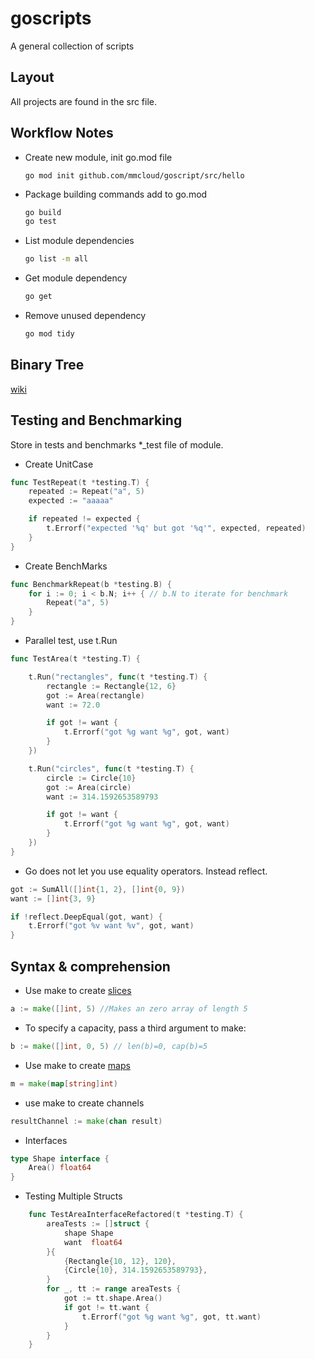 # goscripts

A general collection of scripts

## Layout

All projects are found in the src file.

## Workflow Notes

- Create new module, init go.mod file
    ```
    go mod init github.com/mmcloud/goscript/src/hello
    ```

- Package building commands add to go.mod

    ```bash
    go build
    go test
    ```

- List module dependencies

    ```bash
    go list -m all
    ```

- Get module dependency

    ```bash
    go get
    ```

- Remove unused dependency

    ```bash
    go mod tidy
    ```

## Binary Tree
[wiki](https://en.wikipedia.org/wiki/Binary_search_tree)
## Testing and Benchmarking

Store in tests and benchmarks *_test file of module.

- Create UnitCase

```go
func TestRepeat(t *testing.T) {
    repeated := Repeat("a", 5)  
    expected := "aaaaa"

    if repeated != expected {
        t.Errorf("expected '%q' but got '%q'", expected, repeated)
    }
}
```

- Create BenchMarks

```go
func BenchmarkRepeat(b *testing.B) {
    for i := 0; i < b.N; i++ { // b.N to iterate for benchmark
        Repeat("a", 5)
    }
}

```

- Parallel test, use t.Run

```go
func TestArea(t *testing.T) {

    t.Run("rectangles", func(t *testing.T) {
        rectangle := Rectangle{12, 6}
        got := Area(rectangle)
        want := 72.0

        if got != want {
            t.Errorf("got %g want %g", got, want)
        }
    })

    t.Run("circles", func(t *testing.T) {
        circle := Circle{10}
        got := Area(circle)
        want := 314.1592653589793

        if got != want {
            t.Errorf("got %g want %g", got, want)
        }
    })
}
```

- Go does not let you use equality operators. Instead reflect.

```go
got := SumAll([]int{1, 2}, []int{0, 9})
want := []int{3, 9}

if !reflect.DeepEqual(got, want) {
    t.Errorf("got %v want %v", got, want)
}
```

## Syntax & comprehension

- Use make to create [slices](https://tour.golang.org/moretypes/13)

```go 
a := make([]int, 5) //Makes an zero array of length 5
```

- To specify a capacity, pass a third argument to make:

```go
b := make([]int, 0, 5) // len(b)=0, cap(b)=5
```

- Use make to create [maps](https://blog.golang.org/maps)

```go
m = make(map[string]int)
```

- use make to create channels

```go
resultChannel := make(chan result)
```


- Interfaces

```go
type Shape interface {
    Area() float64
}
```

- Testing Multiple Structs

```go
    func TestAreaInterfaceRefactored(t *testing.T) {
        areaTests := []struct {
            shape Shape
            want  float64
        }{
            {Rectangle{10, 12}, 120},
            {Circle{10}, 314.1592653589793},
        }
        for _, tt := range areaTests {
            got := tt.shape.Area()
            if got != tt.want {
                t.Errorf("got %g want %g", got, tt.want)
            }
        }
    }
```
